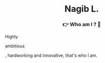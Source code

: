 <h1 align="center">Nagib L.</h1>
<h3 align="center">👉 Who am I ? 🤏</h3>
<p>Highly <p href="https://www.merriam-webster.com/dictionary/ambitious">ambitious</p>, hardworking and innovative, that's who I am.</p>
<!-- <img src="https://img.shields.io/badge/GIT-E44C30?style=for-the-badge&logo=git&logoColor=white"/> -->
